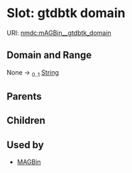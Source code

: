 
# Slot: gtdbtk domain




URI: [nmdc:mAGBin__gtdbtk_domain](https://microbiomedata/meta/mAGBin__gtdbtk_domain)


## Domain and Range

None &#8594;  <sub>0..1</sub> [String](types/String.md)

## Parents


## Children


## Used by

 * [MAGBin](MAGBin.md)

